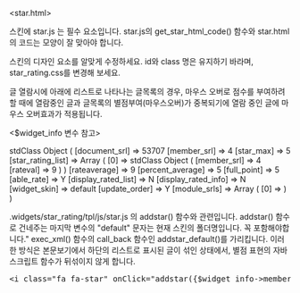 <star.html>

스킨에 star.js 는 필수 요소입니다.
star.js의 get_star_html_code() 함수와 star.html의 코드는 모양이 잘 맞아야 합니다.

스킨의 디자인 요소를 알맞게 수정하세요.
id와 class 명은 유지하기 바라며, star_rating.css를 변경해 보세요.

글 열람시에 아래에 리스트로 나타나는 글목록의 경우,
마우스 오버로 점수를 부여하려할 때에 열람중인 글과 글목록의 별점부여(마우스오버)가 중복되기에
열람 중인 글에 마우스 오버효과가 적용됩니다.



<$widget_info 변수 참고>

stdClass Object ( [document_srl] => 53707 [member_srl] => 4 [star_max] => 5 [star_rating_list] => Array ( [0] => stdClass Object ( [member_srl] => 4 [rateval] => 9 ) ) [rateaverage] => 9 [percent_average] => 5 [full_point] => 5 [able_rate] => Y [display_rated_list] => N [display_rated_info] => N [widget_skin] => default [update_order] => Y [module_srls] => Array ( [0] => ) ) 


.widgets/star_rating/tpl/js/star.js 의 addstar() 함수와 관련입니다.
            addstar() 함수로 건네주는 마지막 변수의 "default" 문자는 현재 스킨의 폴더명입니다. 꼭 포함해야합니다."
            exec_xml() 함수의 call_back 함수인 addstar_default()를 가리킵니다.
            이러한 방식은 본문보기에서 하단의 리스트로 표시된 글이 섞인 상태에서, 별점 표현의 자바스크립트 함수가 뒤섞이지 않게 합니다.

<pre>
&lt;i class="fa fa-star" onClick="addstar({$widget_info-&gt;member_srl},{$widget_info-&gt;document_srl},{$widget_info-&gt;full_point},{$widget_info-&gt;star_max},'{$widget_info-&gt;update_order}',{round(10/$widget_info-&gt;star_max*$i)}, '<span style="color: rgb(255, 255, 255); background-color: rgb(255, 0, 0);">default</span>')" id="{round(10/$widget_info-&gt;star_max*$i)}_{$widget_info-&gt;document_srl}"&gt;&lt;/i&gt;</pre>
